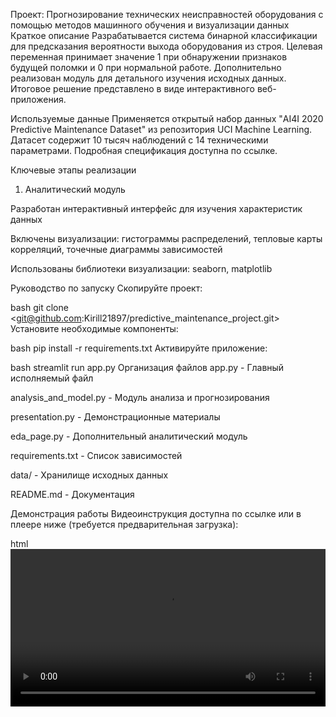 Проект: Прогнозирование технических неисправностей оборудования с помощью методов машинного обучения и визуализации данных
Краткое описание
Разрабатывается система бинарной классификации для предсказания вероятности выхода оборудования из строя. Целевая переменная принимает значение 1 при обнаружении признаков будущей поломки и 0 при нормальной работе. Дополнительно реализован модуль для детального изучения исходных данных. Итоговое решение представлено в виде интерактивного веб-приложения.

Используемые данные
Применяется открытый набор данных "AI4I 2020 Predictive Maintenance Dataset" из репозитория UCI Machine Learning. Датасет содержит 10 тысяч наблюдений с 14 техническими параметрами. Подробная спецификация доступна по ссылке.

Ключевые этапы реализации
1. Аналитический модуль

Разработан интерактивный интерфейс для изучения характеристик данных

Включены визуализации: гистограммы распределений, тепловые карты корреляций, точечные диаграммы зависимостей

Использованы библиотеки визуализации: seaborn, matplotlib

Руководство по запуску
Скопируйте проект:

bash
git clone <git@github.com:Kirill21897/predictive_maintenance_project.git>
Установите необходимые компоненты:

bash
pip install -r requirements.txt
Активируйте приложение:

bash
streamlit run app.py
Организация файлов
app.py - Главный исполняемый файл

analysis_and_model.py - Модуль анализа и прогнозирования

presentation.py - Демонстрационные материалы

eda_page.py - Дополнительный аналитический модуль

requirements.txt - Список зависимостей

data/ - Хранилище исходных данных

README.md - Документация

Демонстрация работы
Видеоинструкция доступна по ссылке или в плеере ниже (требуется предварительная загрузка):

html
<video src="video/Demo.mp4" controls width="100%"></video>